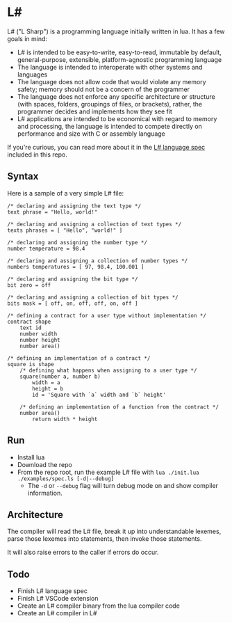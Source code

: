 # L#
L# ("L Sharp") is a programming language initially written in lua. It has a few goals in mind:

- L# is intended to be easy-to-write, easy-to-read, immutable by default, general-purpose, extensible, platform-agnostic programming language
- The language is intended to interoperate with other systems and languages
- The language does not allow code that would violate any memory safety; memory should not be a concern of the programmer
- The language does not enforce any specific architecture or structure (with spaces, folders, groupings of files, or brackets), rather, the programmer decides and implements how they see fit
- L# applications are intended to be economical with regard to memory and processing, the language is intended to compete directly on performance and size with C or assembly language

If you're curious, you can read more about it in the [L# language spec](spec) included in this repo.

## Syntax

Here is a sample of a very simple L# file:

```lsharp
/* declaring and assigning the text type */
text phrase = "Hello, world!"

/* declaring and assigning a collection of text types */
texts phrases = [ "Hello", "world!" ]

/* declaring and assigning the number type */
number temperature = 98.4

/* declaring and assigning a collection of number types */
numbers temperatures = [ 97, 98.4, 100.001 ]

/* declaring and assigning the bit type */
bit zero = off

/* declaring and assigning a collection of bit types */
bits mask = [ off, on, off, off, on, off ]

/* defining a contract for a user type without implementation */
contract shape
    text id
    number width
    number height
    number area()

/* defining an implementation of a contract */
square is shape
    /* defining what happens when assigning to a user type */
    square(number a, number b)
        width = a
        height = b
        id = 'Square with `a` width and `b` height'

    /* defining an implementation of a function from the contract */
    number area()
        return width * height
```

## Run
- Install lua
- Download the repo
- From the repo root, run the example L# file with `lua ./init.lua ./examples/spec.ls [-d|--debug]`
    - The `-d` or `--debug` flag will turn debug mode on and show compiler information.

## Architecture
The compiler will read the L# file, break it up into understandable lexemes, parse those lexemes into statements, then invoke those statements.

It will also raise errors to the caller if errors do occur.

## Todo
- Finish L# language spec
- Finish L# VSCode extension
- Create an L# compiler binary from the lua compiler code
- Create an L# compiler in L#